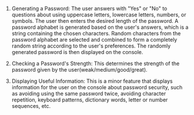 1. Generating a Password:
	The user answers with "Yes" or "No" to questions about using uppercase letters, lowercase letters, numbers, or symbols.
	The user then enters the desired length of the password.
	A password alphabet is generated based on the user's answers, which is a string containing the chosen characters.
	Random characters from the password alphabet are selected and combined to form a completely random string according to the user's preferences.
	The randomly generated password is then displayed on the console.



2. Checking a Password's Strength:
	This determines the strength of the password given by the user(weak/medium/good/great).

3. Displaying Useful Information:
	This is a minor feature that displays information for the user on the console about password security, such as avoiding using the same password twice, avoiding character repetition, keyboard patterns, dictionary words, letter or number sequences, etc.